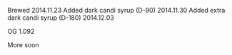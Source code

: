 Brewed 2014.11.23
Added dark candi syrup (D-90) 2014.11.30
Added extra dark candi syrup (D-180) 2014.12.03

OG 1.092

More soon
